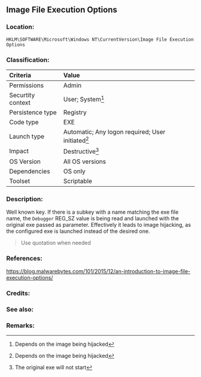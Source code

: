 ## Image File Execution Options <!-- general "title" of the persistence. Good to be unique. -->
<!-- separate sections by two empty lines -->
<!-- do not remove empty sections  -->


### Location: <!-- where to find it -->
`HKLM\SOFTWARE\Microsoft\Windows NT\CurrentVersion\Image File Execution Options`


### Classification: <!-- see "how it works" document. Empty lime must go next. -->

|Criteria|Value|
|:---|:---|
|Permissions|Admin|
|Securtity context| User; System[^1] |
|Persistence type| Registry |
|Code type|EXE|
|Launch type|Automatic; Any logon required; User initiated[^2]|
|Impact|Destructive[^3]|
|OS Version|All OS versions|
|Dependencies|OS only|
|Toolset|Scriptable|


### Description:<!-- add two EOLs or two spaces at the end of line to create a line break -->
Well known key. If there is a subkey with a name matching the exe file name, the `Debugger` REG_SZ value is being read and launched with the original exe passed as parameter.
Effectively it leads to image hijacking, as the configured exe is launched instead of the desired one.
> Use quotation when needed

### References: <!-- use <...> or [abc](https://...) syntax. Prepend with "- " when more than one -->
<https://blog.malwarebytes.com/101/2015/12/an-introduction-to-image-file-execution-options/>


### Credits: <!-- use [abc](https://...) syntax. Prepend with "- " when more than one. -->


### See also: <!-- if refering to the same repo, use [Name](file.md) syntax. -->
<!-- prepend with "- " if more than one -->


### Remarks: <!-- see the usage in the "classification" section. Use only 1:1 references i.e. not refering to the same footnote from two different places -->
[^1]: Depends on the image being hijacked
[^2]: Depends on the image being hijacked
[^3]: The original exe will not start

